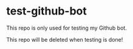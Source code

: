 # test-github-bot

This repo is only used for testing my Github bot.

This repo will be deleted when testing is done!
